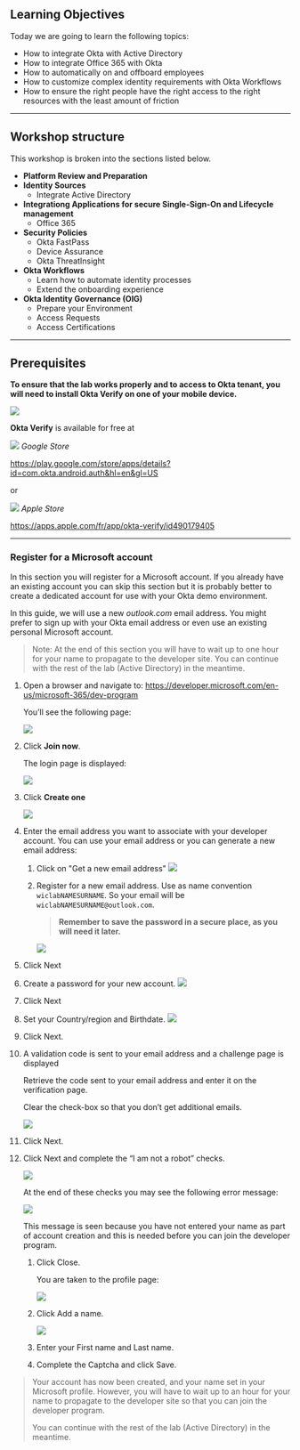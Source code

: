 ## Learning Objectives
Today we are going to learn the following topics: 

- How to integrate Okta with Active Directory
- How to integrate Office 365 with Okta
- How to automatically on and offboard employees
- How to customize complex identity requirements with Okta Workflows
- How to ensure the right people have the right access to the right resources with the least amount of friction

---

## Workshop structure

This workshop is broken into the sections listed below. 

- **Platform Review and Preparation**
- **Identity Sources**
    - Integrate Active Directory
- **Integrationg Applications for secure Single-Sign-On and Lifecycle management**
    - Office 365
- **Security Policies**
    - Okta FastPass
    - Device Assurance
    - Okta ThreatInsight
- **Okta Workflows**
    - Learn how to automate identity processes
    - Extend the onboarding experience
- **Okta Identity Governance (OIG)**
    - Prepare your Environment
    - Access Requests
    - Access Certifications

---

## Prerequisites

**To ensure that the lab works properly and to access to Okta tenant, you will need to install Okta Verify on one of your mobile device.**

![](images/Okta_Verify.png) 

**Okta Verify** is available for free at


![](images/Google_Play_Store.png) *Google Store* 

https://play.google.com/store/apps/details?id=com.okta.android.auth&hl=en&gl=US

or

![](images/Apple_Mac_Store.png) *Apple Store* 

https://apps.apple.com/fr/app/okta-verify/id490179405


---


### Register for a Microsoft account

In this section you will register for a Microsoft account. If you already have an existing account you can skip this section but it is probably better to create a dedicated account for use with your Okta demo environment.

In this guide, we will use a new *outlook.com* email address. You might prefer to sign up with your Okta email address or even use an existing personal Microsoft account.

> Note: At the end of this section you will have to wait up to one hour for your name to propagate to the developer site. You can continue with the rest of the lab (Active Directory) in the meantime.

1. Open a browser and navigate to: https://developer.microsoft.com/en-us/microsoft-365/dev-program
    
    You’ll see the following page:

    ![](images/009/o365setup-image26.png)

2. Click **Join now**.
    
    The login page is displayed:

    ![](images/009/o365setup-image21.png)

3. Click **Create one**

    ![](images/009/o365setup-image11.png)

4. Enter the email address you want to associate with your developer account.
    You can use your email address or you can generate a new email address:
    
    1. Click on "Get a new email address"
        ![](images/009/o365setup-003.png)

    2. Register for a new email address. Use as name convention `wiclabNAMESURNAME`. 
    So your email will be `wiclabNAMESURNAME@outlook.com`.
   
        > **Remember to save the password in a secure place, as you will need it later.**
    
        ![](images/009/o365setup-004.png)

5. Click Next

6. Create a password for your new account.
    ![](images/009/o365setup-image43.png)

7. Click Next

8. Set your Country/region and Birthdate.
    ![](images/009/o365setup-image17.png)


9. Click Next.


10. A validation code is sent to your email address and a challenge page is displayed

    Retrieve the code sent to your email address and enter it on the verification page.

    Clear the check-box so that you don’t get additional emails.
    
    ![](images/009/o365setup-image4.png)


11. Click Next.

13. Click Next and complete the “I am not a robot” checks.

    ![](images/009/o365setup-image47.png)
 
    At the end of these checks you may see the following error message:

    ![](images/009/o365setup-image18.png)

    This message is seen because you have not entered your name as part of account creation and this is needed before you can join the developer program.

    1. Click Close.
    
        You are taken to the profile page:
        
        ![](images/009/o365setup-image38.png)

    2. Click Add a name.

        ![](images/009/o365setup-image35.png)

    3. Enter your First name and Last name.

    4. Complete the Captcha and click Save.





> Your account has now been created, and your name set in your Microsoft profile.  However, you will have to wait up to an hour for your name to propagate to the developer site so that you can join the developer program.
> 
> You can continue with the rest of the lab (Active Directory) in the meantime.
